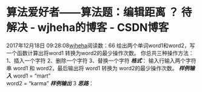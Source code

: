 # 算法爱好者——算法题：编辑距离 ？ 待解决 - wjheha的博客 - CSDN博客
2017年12月18日 09:28:08[wjheha](https://me.csdn.net/wjheha)阅读数：66
给出两个单词word1和word2，写一个函数计算出将word1 转换为word2的最少操作次数。
你总共三种操作方法： 
1、插入一个字符 
2、删除一个字符 
3、替换一个字符
***格式***：
输入行输入两个字符串 word1 和 word2，最后输出将 word1 转换为 word2的最少操作次数。
***样例输入***
word1 = “mart”  
word2 = “karma”
***样例输出***
3
***思路***：
